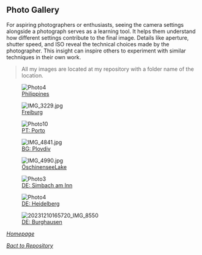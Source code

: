 ## Photo Gallery

For aspiring photographers or enthusiasts, seeing the camera settings alongside a photograph serves as a learning tool. It helps them understand how different settings contribute to the final image.
Details like aperture, shutter speed, and ISO reveal the technical choices made by the photographer. This insight can inspire others to experiment with similar techniques in their own work.

>All my images are located at my repository with a folder  name  of the location.

<link rel="stylesheet" href="/Shutter101/css/photo-tile.css">
<div class="gallery">
	<figure>	
		<img src="/Shutter101/photos/Philippines/img/photo4.jpg" alt="Photo4">
		<figcaption><a href="/Shutter101/photos/Philippines/Philippines.html">Philippines</a></figcaption>
	</figure>
	<figure>
		<img src='/Shutter101/photos/Freiburg/img/IMG_3229.jpg' alt='IMG_3229.jpg'>
		<figcaption><a href="/Shutter101/photos/Freiburg/Freiburg.html">Freiburg</a></figcaption>
	</figure>
	<figure>		
		<img src="/Shutter101/photos/Portugal/img/photo10.jpg" alt="Photo10">
		<figcaption><a href="/Shutter101/photos/Portugal/Portugal.html">PT: Porto</a></figcaption>
	</figure>
	<figure>		
		<img src="/Shutter101/photos/Plovdiv/img/IMG_4841.jpg" alt="IMG_4841.jpg">
		<figcaption><a href="/Shutter101/photos/Plovdiv/Plovdiv.html">BG: Plovdiv</a></figcaption>
	</figure>
	<figure>
		<img src='/Shutter101/photos/ÖschinenseeLake/img/IMG_4990.jpg' alt='IMG_4990.jpg'>
		<figcaption><a href="/Shutter101/photos/ÖschinenseeLake/ÖschinenseeLake.html">ÖschinenseeLake</a></figcaption>
	</figure>
	<figure>		
		<img src="/Shutter101/photos/Simbach/img/photo3.jpg" alt="Photo3">
		<figcaption><a href="/Shutter101/photos/Simbach/Simbach.html">DE: Simbach am Inn</a></figcaption>
	</figure>
	<figure>		
		<img src="/Shutter101/photos/Heidelberg/img/photo4.jpg" alt="Photo4">
		<figcaption><a href="/Shutter101/photos/Heidelberg/Heidelberg.html">DE: Heidelberg</a></figcaption>
	</figure>
	<figure>		
		<img src="/Shutter101/photos/Burghausen/img/20231210165720_IMG_8550.JPG" alt="20231210165720_IMG_8550">
		<figcaption><a href="/Shutter101/photos/Burghausen/Burghausen.html">DE: Burghausen</a></figcaption>
	</figure>
</div>


*[Homepage](README.md)*

*[Bact to Repository](https://github.com/23W-GBAC/Shutter101/tree/main)*

